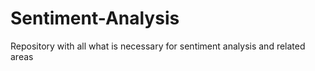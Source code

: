 # Sentiment-Analysis
Repository with all what is necessary for sentiment analysis and related areas
